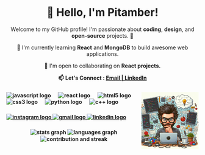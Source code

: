 <h1 align="center">👋 Hello, I'm Pitamber!</h1>

<p align="center">Welcome to my GitHub profile! I'm passionate about <strong>coding</strong>, <strong>design</strong>, and <strong>open-source</strong> projects. 🚀</p>

<p align="center">🌱 I'm currently learning <strong>React</strong> and <strong>MongoDB</strong> to build awesome web applications.</p>

<p align="center">💼 I'm open to collaborating on <strong>React projects.</p>

<p align="center">📫 Let's Connect : <a href="mailto:pitamberpaudel2003@gmail.com">Email | <a href="https://www.linkedin.com/in/pitamber023">LinkedIn</a></p>

###

<img align="right" height="150" src="dev.png"  />

###

<div align="left">
  <img src="https://cdn.jsdelivr.net/gh/devicons/devicon/icons/javascript/javascript-original.svg" height="30" alt="javascript logo"  />
  <img width="12" />
  <img src="https://cdn.jsdelivr.net/gh/devicons/devicon/icons/react/react-original.svg" height="30" alt="react logo"  />
  <img width="12" />
  <img src="https://cdn.jsdelivr.net/gh/devicons/devicon/icons/html5/html5-original.svg" height="30" alt="html5 logo"  />
  <img width="12" />
  <img src="https://cdn.jsdelivr.net/gh/devicons/devicon/icons/css3/css3-original.svg" height="30" alt="css3 logo"  />
  <img width="12" />
  <img src="https://cdn.jsdelivr.net/gh/devicons/devicon/icons/python/python-original.svg" height="30" alt="python logo"  />
  <img width="12" />
  <img src="https://cdn.jsdelivr.net/gh/devicons/devicon/icons/cplusplus/cplusplus-original.svg" height="30" alt="c++ logo"  />
</div>

###

<div align="left">
  <a href="https://www.instagram.com/p.paudel23/">
  <img src="https://img.shields.io/static/v1?message=Instagram&logo=instagram&label=&color=E4405F&logoColor=white&labelColor=&style=for-the-badge" height="35" alt="instagram logo"  />
  </a>
  <!-- <a href="">
  <img src="https://img.shields.io/static/v1?message=Discord&logo=discord&label=&color=7289DA&logoColor=white&labelColor=&style=for-the-badge" height="35" alt="discord logo"  />
  </a> -->
  <a href="mailto:pitamberpaudel2003@gmail.com">
  <img src="https://img.shields.io/static/v1?message=Gmail&logo=gmail&label=&color=D14836&logoColor=white&labelColor=&style=for-the-badge" height="35" alt="gmail logo"  />
  </a>
  <a href="https://www.linkedin.com/in/pitamber023/">
  <img src="https://img.shields.io/static/v1?message=LinkedIn&logo=linkedin&label=&color=0077B5&logoColor=white&labelColor=&style=for-the-badge" height="35" alt="linkedin logo"  />
  </a>
</div>

###

<div align="center">
  <img src="https://github-readme-stats.vercel.app/api?username=whizzy23&show_icons=true&include_all_commits=true&count_private=true&disable_animations=false&theme=dracula&locale=en&hide_border=false" height="150" alt="stats graph"  />
  <img src="https://github-readme-stats.vercel.app/api/top-langs?username=whizzy23&show_icons=true&locale=en&hide_title=false&layout=compact&card_width=320&langs_count=5&theme=dracula&hide_border=false" height="150" alt="languages graph"  />
  <br>
  <img align="center" src="https://github-readme-streak-stats.herokuapp.com/?user=whizzy23&locale=en&hide_title=false&layout=compact&card_width=320&langs_count=5&theme=dracula&hide_border=false" height="150" alt="contribution and streak" />
</div>

<br clear="both">



<!--- ![Snake animation](https://github.com/whizzy23/whizzy23/blob/output/github-contribution-grid-snake.svg)
